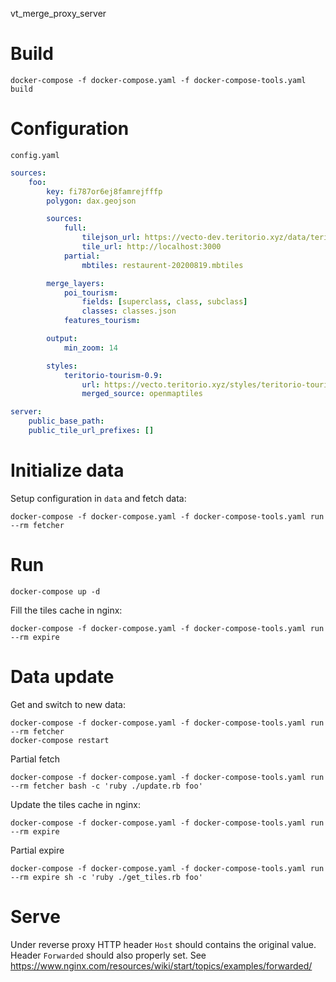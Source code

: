 vt_merge_proxy_server

# Build
```
docker-compose -f docker-compose.yaml -f docker-compose-tools.yaml build
```

# Configuration

`config.yaml`

```yaml
sources:
    foo:
        key: fi787or6ej8famrejfffp
        polygon: dax.geojson

        sources:
            full:
                tilejson_url: https://vecto-dev.teritorio.xyz/data/teritorio-dev.json
                tile_url: http://localhost:3000
            partial:
                mbtiles: restaurent-20200819.mbtiles

        merge_layers:
            poi_tourism:
                fields: [superclass, class, subclass]
                classes: classes.json
            features_tourism:

        output:
            min_zoom: 14

        styles:
            teritorio-tourism-0.9:
                url: https://vecto.teritorio.xyz/styles/teritorio-tourism-0.9/style.json
                merged_source: openmaptiles

server:
    public_base_path:
    public_tile_url_prefixes: []
```


# Initialize data
Setup configuration in `data` and fetch data:
```
docker-compose -f docker-compose.yaml -f docker-compose-tools.yaml run --rm fetcher
```

# Run
```
docker-compose up -d
```

Fill the tiles cache in nginx:
```
docker-compose -f docker-compose.yaml -f docker-compose-tools.yaml run --rm expire
```


# Data update

Get and switch to new data:
```
docker-compose -f docker-compose.yaml -f docker-compose-tools.yaml run --rm fetcher
docker-compose restart
```

Partial fetch
```
docker-compose -f docker-compose.yaml -f docker-compose-tools.yaml run --rm fetcher bash -c 'ruby ./update.rb foo'
```

Update the tiles cache in nginx:
```
docker-compose -f docker-compose.yaml -f docker-compose-tools.yaml run --rm expire
```

Partial expire
```
docker-compose -f docker-compose.yaml -f docker-compose-tools.yaml run --rm expire sh -c 'ruby ./get_tiles.rb foo'
```


# Serve

Under reverse proxy HTTP header `Host` should contains the original value.
Header `Forwarded` should also properly set. See https://www.nginx.com/resources/wiki/start/topics/examples/forwarded/
